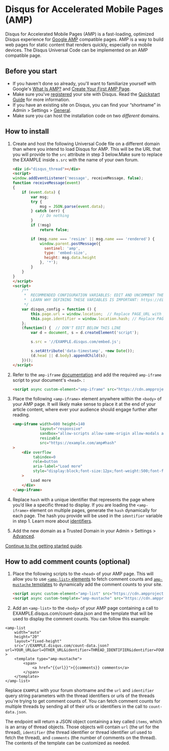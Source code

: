 # Disqus for Accelerated Mobile Pages (AMP)

Disqus for Accelerated Mobile Pages (AMP) is a fast-loading, optimized Disqus experience for [Google AMP](https://www.ampproject.org/) compatible pages. AMP is a way to build web pages for static content that renders quickly, especially on mobile devices. The Disqus Universal Code can be implemented on an AMP compatible page.

## Before you start
- If you haven't done so already, you'll want to familiarize yourself with Google's [What Is AMP?](https://www.ampproject.org/docs/get_started/about-amp.html) and [Create Your First AMP Page](https://www.ampproject.org/docs/get_started/create.html).
- Make sure you've [registered](https://disqus.com/admin/install/) your site with Disqus. Read the [Quickstart Guide](https://help.disqus.com/customer/portal/articles/466182-quick-start-guide) for more information.
- If you have an existing site on Disqus, you can find your “shortname” in Admin > Settings > [General](https://01298301298.disqus.com/admin/settings/general/).
- Make sure you can host the installation code on two _different_ domains.

## How to install

1. Create and host the following Universal Code file on a different domain than where you intend to load Disqus for AMP. This will be the URL that you will provide to the `src` attribute in step 3 below.Make sure to replace the EXAMPLE inside `s.src` with the name of your own forum.

    ```html
    <div id="disqus_thread"></div>
    <script>
    window.addEventListener('message', receiveMessage, false);
    function receiveMessage(event)
    {
        if (event.data) {
            var msg;
            try {
                msg = JSON.parse(event.data);
            } catch (err) {
                // Do nothing
            }
            if (!msg)
                return false;

            if (msg.name === 'resize' || msg.name === 'rendered') {
                window.parent.postMessage({
                  sentinel: 'amp',
                  type: 'embed-size',
                  height: msg.data.height
                }, '*');
            }
        }
    }
    </script>
    <script>
        /**
         *  RECOMMENDED CONFIGURATION VARIABLES: EDIT AND UNCOMMENT THE SECTION BELOW TO INSERT DYNAMIC VALUES FROM YOUR PLATFORM OR CMS.
         *  LEARN WHY DEFINING THESE VARIABLES IS IMPORTANT: https://disqus.com/admin/universalcode/#configuration-variables
         */
        var disqus_config = function () {
            this.page.url = window.location;  // Replace PAGE_URL with your page's canonical URL variable
            this.page.identifier = window.location.hash; // Replace PAGE_IDENTIFIER with your page's unique identifier variable
        };
        (function() {  // DON'T EDIT BELOW THIS LINE
            var d = document, s = d.createElement('script');

            s.src = '//EXAMPLE.disqus.com/embed.js';

            s.setAttribute('data-timestamp', +new Date());
            (d.head || d.body).appendChild(s);
        })();
    </script>
    ```

2. Refer to the `amp-iframe` [documentation](https://www.ampproject.org/docs/reference/extended/amp-iframe.html) and add the required `amp-iframe` script to your document's `<head>`. :

    ```html
    <script async custom-element="amp-iframe" src="https://cdn.ampproject.org/v0/amp-iframe-0.1.js"></script>

    ```

3. Place the following `<amp-iframe>` element anywhere within the `<body>` of your AMP page. It will likely make sense to place it at the end of your article content, where ever your audience should engage further after reading.

    ```html
    <amp-iframe width=600 height=140
                layout="responsive"
                sandbox="allow-scripts allow-same-origin allow-modals allow-popups allow-forms"
                resizable
                src="https://example.com/amp#hash"
    >
        <div overflow
             tabindex=0
             role=button
             aria-label="Load more"
             style="display:block;font-size:12px;font-weight:500;font-family:Helvetica Neue, arial, sans-serif;text-align:center;line-height:1.1;padding:12px 16px;border-radius:4px;background:rgba(29,47,58,0.6);color:rgb(255,255,255)"
        >
            Load more
        </div>
    </amp-iframe>
    ```

4. Replace `hash` with a unique identifier that represents the page where you’d like a specific thread to display. If you are loading the `<amp-iframe>` element on multiple pages, generate the `hash` dynamically for each page. The hash you provide will be used in the `identifier` variable in step 1. Learn more about [identifiers](https://help.disqus.com/customer/en/portal/articles/472098-javascript-configuration-variables#thispageidentifier).

5. Add the new domain as a Trusted Domain in your Admin > Settings > [Advanced](https://disqus.com/admin/settings/advanced/).

[Continue to the getting started guide](https://help.disqus.com/customer/portal/articles/1264625-getting-started).

## How to add comment counts (optional)

1. Place the following scripts to the `<head>` of your AMP page. This will allow you to use [`<amp-list>` elements](https://amp.dev/documentation/components/amp-list/) to fetch comment counts and [`amp-mustache` templates](https://amp.dev/documentation/examples/components/amp-mustache/) to dynamically add the comment counts to your site.
    ```html
    <script async custom-element="amp-list" src="https://cdn.ampproject.org/v0/amp-list-0.1.js"></script>
    <script async custom-template="amp-mustache" src="https://cdn.ampproject.org/v0/amp-mustache-0.2.js"></script>
    ```
    
2. Add an `<amp-list>` to the `<body>` of your AMP page containing a call to EXAMPLE.disqus.com/count-data.json and the template that will be used to display the comment counts. You can follow this example:

```
<amp-list
    width="auto"
    height="20"
    layout="fixed-height"
    src="//EXAMPLE.disqus.com/count-data.json?url=YOUR_URL&url=OTHER_URL&identifier=THREAD_IDENTIFIER&identifier=FOURTH_THREAD_IDENTIFIER"
>
    <template type="amp-mustache">
        <span>
            <a href="{{url}}">{{comments}} comments</a>
        </span>
    </template>
</amp-list>
```

Replace `EXAMPLE` with your forum shortname and the `url` and `identifier` query string parameters with the thread identifiers or urls of the threads you're trying to get comment counts of. You can fetch comment counts for multiple threads by sending all of their urls or identifiers in the call to `count-data.json`. 

The endpoint will return a JSON object containing a key called `items`, which is an array of thread objects. Those objects will contain `url` (the url for the thread), `identifier` (the thread identifier or thread identifier url used to fetch the thread), and `comments` (the number of comments on the thread). The contents of the template can be customized as needed.
